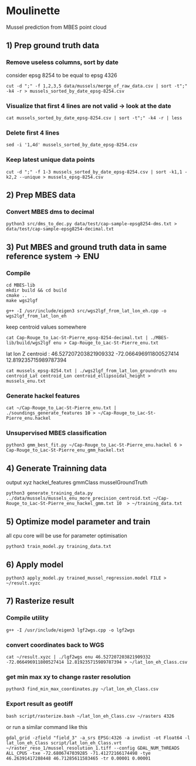 # Moulinette
Mussel prediction from MBES point cloud
## 1) Prep ground truth data
### Remove useless columns, sort by date
consider epsg 8254 to be equal to epsg 4326
```
cut -d ";" -f 1,2,3,5 data/mussels/merge_of_raw_data.csv | sort -t";" -k4 -r > mussels_sorted_by_date_epsg-8254.csv
```
### Visualize that first 4 lines are not valid -> look at the date
```
cat mussels_sorted_by_date_epsg-8254.csv | sort -t";" -k4 -r | less
```

### Delete first 4 lines
```
sed -i '1,4d' mussels_sorted_by_date_epsg-8254.csv
```

### Keep latest unique data points
```
cut -d ";" -f 1-3 mussels_sorted_by_date_epsg-8254.csv | sort -k1,1 -k2,2 --unique > mussels_epsg-8254.csv
```

## 2) Prep MBES data
### Convert MBES dms to decimal
```
python3 src/dms_to_dec.py data/test/cap-sample-epsg8254-dms.txt > data/test/cap-sample-epsg8254-decimal.txt
```

## 3) Put MBES and ground truth data in same reference system -> ENU
### Compile 
```
cd MBES-lib
mkdir build && cd build
cmake ..
make wgs2lgf
```
```
g++ -I /usr/include/eigen3 src/wgs2lgf_from_lat_lon_eh.cpp -o wgs2lgf_from_lat_lon_eh
```

keep centroid values somewhere
```
cat Cap-Rouge_to_Lac-St-Pierre_epsg-8254-decimal.txt | ./MBES-lib/build/wgs2lgf enu > Cap-Rouge_to_Lac-St-Pierre_enu.txt
```
lat lon Z centroid :  46.527207203821909332 -72.066496911800527414 12.819235715989787394
```
cat mussels_epsg-8254.txt | ./wgs2lgf_from_lat_lon_groundruth enu centroid_Lat centroid_Lon centroid_ellipsoidal_height > mussels_enu.txt
```

### Generate hackel features
```
cat ~/Cap-Rouge_to_Lac-St-Pierre_enu.txt | ./soundings_generate_features 10 > ~/Cap-Rouge_to_Lac-St-Pierre_enu.hackel
```

### Unsupervised MBES classification
```
python3 gmm_best_fit.py ~/Cap-Rouge_to_Lac-St-Pierre_enu.hackel 6 > Cap-Rouge_to_Lac-St-Pierre_enu_gmm_hackel.txt
```

## 4) Generate Trainning data

output xyz hackel_features gmmClass musselGroundTruth
```
python3 generate_training_data.py ../data/mussels/mussels_enu_more_precision_centroid.txt ~/Cap-Rouge_to_Lac-St-Pierre_enu_hackel_gmm.txt 10  > ~/training_data.txt
```

## 5) Optimize model parameter and train
all cpu core will be use for parameter optimisation
```
python3 train_model.py training_data.txt
```

## 6) Apply model
```
python3 apply_model.py trained_mussel_regression.model FILE > ~/result.xyzc
```

## 7) Rasterize result
### Compile utility
```
g++ -I /usr/include/eigen3 lgf2wgs.cpp -o lgf2wgs
```

### convert coordinates back to WGS
```
cat ~/result.xyzc | ./lgf2wgs enu 46.527207203821909332 -72.066496911800527414 12.819235715989787394 > ~/lat_lon_eh_Class.csv
```

### get min max xy to change raster resolution
```
python3 find_min_max_coordinates.py ~/lat_lon_eh_Class.csv
```

### Export result as geotiff
```
bash script/rasterize.bash ~/lat_lon_eh_Class.csv ~/rasters 4326
```
or run a similar command like this
```
gdal_grid -zfield "field_3" -a_srs EPSG:4326 -a invdist -ot Float64 -l lat_lon_eh_Class script/lat_lon_eh_Class.vrt ~/raster_reso_1/mussel_resolution_1.tiff --config GDAL_NUM_THREADS ALL_CPUS -txe -72.6806747039285 -71.41272166174498 -tye 46.26391417288448 46.71285611583465 -tr 0.00001 0.00001
```
